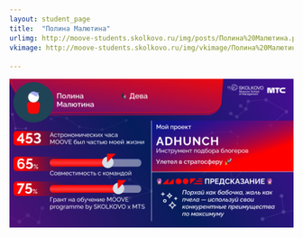 ```yaml
---
layout: student_page
title:  "Полина Малютина"
urlimg: http://moove-students.skolkovo.ru/img/posts/Полина%20Малютина.png
vkimage: http://moove-students.skolkovo.ru/img/vkimage/Полина%20Малютина%20для%20Вк.png

---
```

<img class="img-fluid" src="/img/posts/Полина Малютина.png" alt="moove-2">
